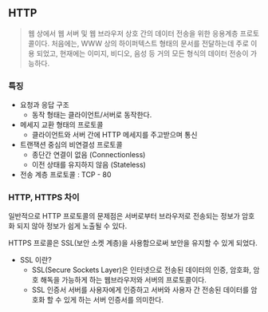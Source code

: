 
## HTTP

> 웹 상에서 웹 서버 및 웹 브라우저 상호 간의 데이터 전송을 위한 응용계층 프로토콜이다.
> 처음에는,  WWW 상의 하이퍼텍스트 형태의 문서를 전달하는데 주로 이용 되었고, 현재에는 이미지, 비디오, 음성 등 거의 모든 형식의 데이터 전송이 가능하다.

### 특징

- 요청과 응답 구조
	- 동작 형태는 클라이언트/서버로 동작한다.
- 메세지 교환 형태의 프로토콜
	- 클라이언트와 서버 간에 HTTP 메세지를 주고받으며 통신
- 트랜잭션 중심의 비연결성 프로토콜
	- 종단간 연결이 없음 (Connectionless)
	- 이전 상태를 유지하지 않음 (Stateless)
- 전송 계층 프로토콜 : TCP - 80

### HTTP, HTTPS 차이

일반적으로 HTTP 프로토콜의 문제점은 서버로부터 브라우저로 전송되는 정보가 암호화 되지 않아 정보가 쉽게 노출될 수 있다.

HTTPS 프로콜은 SSL(보안 소켓 계층)을 사용함으로써 보안을 유지할 수 있게 되었다.

-   SSL 이란?
    -   SSL(Secure Sockets Layer)은 인터넷으로 전송된 데이터의 인증, 암호화, 암호 해독을 가능하게 하는 웹브라우저와 서버의 프로토콜이다.
    -   SSL 인증서 서버를 사용자에게 인증하고 서버와 사용자 간 전송된 데이터를 암호화 할 수 있게 하는 서버 인증서를 의미한다.